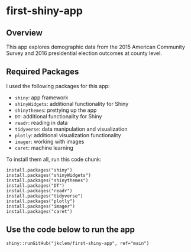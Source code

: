# first-shiny-app

## Overview

This app explores demographic data from the 2015 American Community Survey and
2016 presidential election outcomes at county level.

## Required Packages

I used the following packages for this app:

- `shiny`: app framework
- `shinyWidgets`: additional functionality for Shiny
- `shinythemes`: prettying up the app
- `DT`: additional functionality for Shiny
- `readr`: reading in data
- `tidyverse`: data manipulation and visualization
- `plotly`: additional visualization functionality
- `imager`: working with images
- `caret`: machine learning

To install them all, run this code chunk:

```
install.packages("shiny")
install.packages("shinyWidgets")
install.packages("shinythemes")
install.packages("DT")
install.packages("readr")
install.packages("tidyverse")
install.packages("plotly")
install.packages("imager")
install.packages("caret")
```

## Use the code below to run the app

```
shiny::runGitHub("jkclem/first-shiny-app", ref="main")
```
